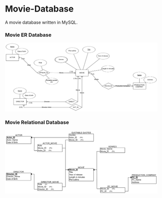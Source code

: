 # Movie-Database
A movie database written in MySQL.

### Movie ER Database
![Movie ER Database](https://github.com/VladyslavaSh/Movie-Database/blob/main/Movie%20ER%20Database.png)

### Movie Relational Database
![Movie Relational Database](https://github.com/VladyslavaSh/Movie-Database/blob/main/Movie%20Relational%20Database.png)
